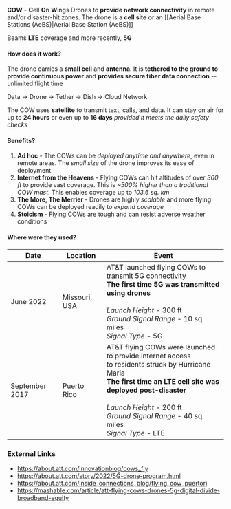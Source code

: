 **COW** - **C**ell **O**n **W**ings
Drones to **provide network connectivity** in remote and/or disaster-hit zones. The drone is a **cell site** or an [[Aerial Base Stations (AeBS)|Aerial Base Station (AeBS)]]

Beams **LTE** coverage and more recently, **5G**

#### How does it work?
The drone carries a **small cell** and **antenna**. It is **tethered to the ground to provide continuous power** and **provides secure fiber data connection** -- unlimited flight time

Data -> Drone -> Tether -> Dish -> Cloud Network

The COW uses **satellite** to transmit text, calls, and data.
It can stay on air for up to **24 hours** or even up to **16 days** *provided it meets the daily safety checks*
#### Benefits?
1. **Ad hoc** - The COWs can be *deployed anytime and anywhere*, even in remote areas. The *small size* of the drone improves its ease of deployment
2. **Internet from the Heavens** - Flying COWs can hit altitudes of over *300 ft* to provide vast coverage. This is *~500% higher than a traditional COW mast*. This enables coverage up to *103.6 sq. km*
3. **The More, The Merrier** - Drones are highly *scalable* and more flying COWs can be deployed readily to *expand coverage*
4. **Stoicism** - Flying COWs are tough and can resist adverse weather conditions

#### Where were they used?
| Date           | Location      | Event                                                                                                                                                                                                                                                                 |
| -------------- | ------------- | --------------------------------------------------------------------------------------------------------------------------------------------------------------------------------------------------------------------------------------------------------------------- |
| June 2022      | Missouri, USA | AT&T launched flying COWs to transmit 5G connectivity<br>**The first time 5G was transmitted using drones**<br><br>*Launch Height* - 300 ft<br>*Ground Signal Range* - 10 sq. miles<br>*Signal Type* - 5G                                                             |
| September 2017 | Puerto Rico   | AT&T flying COWs were launched to provide internet access <br>to residents struck by Hurricane Maria<br>**The first time an LTE cell site was deployed post-disaster**<br><br>*Launch Height* - 200 ft<br>*Ground Signal Range* - 40 sq. miles<br>*Signal Type* - LTE |
 
### External Links
- https://about.att.com/innovationblog/cows_fly
- https://about.att.com/story/2022/5G-drone-program.html
- https://about.att.com/inside_connections_blog/flying_cow_puertori
- https://mashable.com/article/att-flying-cows-drones-5g-digital-divide-broadband-equity